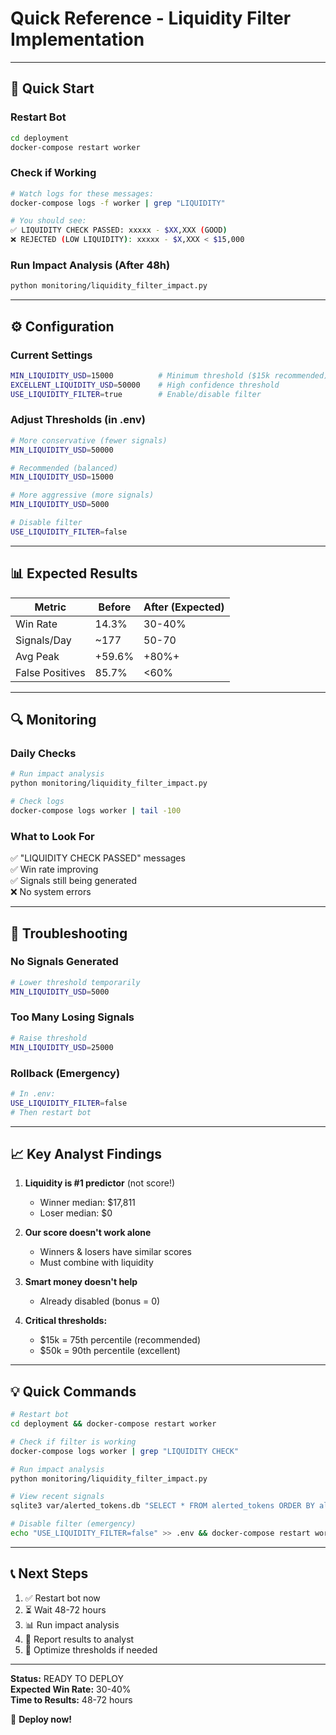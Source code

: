 # Quick Reference - Liquidity Filter Implementation

---

## 🚀 Quick Start

### Restart Bot
```bash
cd deployment
docker-compose restart worker
```

### Check if Working
```bash
# Watch logs for these messages:
docker-compose logs -f worker | grep "LIQUIDITY"

# You should see:
✅ LIQUIDITY CHECK PASSED: xxxxx - $XX,XXX (GOOD)
❌ REJECTED (LOW LIQUIDITY): xxxxx - $X,XXX < $15,000
```

### Run Impact Analysis (After 48h)
```bash
python monitoring/liquidity_filter_impact.py
```

---

## ⚙️ Configuration

### Current Settings
```bash
MIN_LIQUIDITY_USD=15000          # Minimum threshold ($15k recommended)
EXCELLENT_LIQUIDITY_USD=50000    # High confidence threshold
USE_LIQUIDITY_FILTER=true        # Enable/disable filter
```

### Adjust Thresholds (in .env)
```bash
# More conservative (fewer signals)
MIN_LIQUIDITY_USD=50000

# Recommended (balanced)
MIN_LIQUIDITY_USD=15000

# More aggressive (more signals)
MIN_LIQUIDITY_USD=5000

# Disable filter
USE_LIQUIDITY_FILTER=false
```

---

## 📊 Expected Results

| Metric | Before | After (Expected) |
|--------|--------|------------------|
| Win Rate | 14.3% | 30-40% |
| Signals/Day | ~177 | 50-70 |
| Avg Peak | +59.6% | +80%+ |
| False Positives | 85.7% | <60% |

---

## 🔍 Monitoring

### Daily Checks
```bash
# Run impact analysis
python monitoring/liquidity_filter_impact.py

# Check logs
docker-compose logs worker | tail -100
```

### What to Look For
✅ "LIQUIDITY CHECK PASSED" messages  
✅ Win rate improving  
✅ Signals still being generated  
❌ No system errors

---

## 🔧 Troubleshooting

### No Signals Generated
```bash
# Lower threshold temporarily
MIN_LIQUIDITY_USD=5000
```

### Too Many Losing Signals
```bash
# Raise threshold
MIN_LIQUIDITY_USD=25000
```

### Rollback (Emergency)
```bash
# In .env:
USE_LIQUIDITY_FILTER=false
# Then restart bot
```

---

## 📈 Key Analyst Findings

1. **Liquidity is #1 predictor** (not score!)
   - Winner median: $17,811
   - Loser median: $0

2. **Our score doesn't work alone**
   - Winners & losers have similar scores
   - Must combine with liquidity

3. **Smart money doesn't help**
   - Already disabled (bonus = 0)

4. **Critical thresholds:**
   - $15k = 75th percentile (recommended)
   - $50k = 90th percentile (excellent)

---

## 💡 Quick Commands

```bash
# Restart bot
cd deployment && docker-compose restart worker

# Check if filter is working
docker-compose logs worker | grep "LIQUIDITY CHECK"

# Run impact analysis
python monitoring/liquidity_filter_impact.py

# View recent signals
sqlite3 var/alerted_tokens.db "SELECT * FROM alerted_tokens ORDER BY alerted_at DESC LIMIT 10"

# Disable filter (emergency)
echo "USE_LIQUIDITY_FILTER=false" >> .env && docker-compose restart worker
```

---

## 📞 Next Steps

1. ✅ Restart bot now
2. ⏳ Wait 48-72 hours
3. 📊 Run impact analysis
4. 📧 Report results to analyst
5. 🔧 Optimize thresholds if needed

---

**Status:** READY TO DEPLOY  
**Expected Win Rate:** 30-40%  
**Time to Results:** 48-72 hours  

🚀 **Deploy now!**

